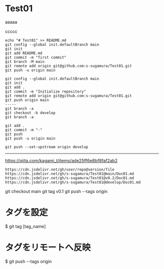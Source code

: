 # Test01

aaaaa

ccccc

```
echo "# Test01" >> README.md
git config --global init.defaultBranch main
git init
git add README.md
git commit -m "first commit"
git branch -M main
git remote add origin git@github.com:s-sugamura/Test01.git
git push -u origin main
```


```
git config --global init.defaultBranch main
git init
git add .
git commit -m "Initialize repository"
git remote add origin git@github.com:s-sugamura/Test01.git
git push origin main
-----
git branch -a
git checkout -b develop
git branch -a
```

```
git add .
git commit -m "-"
git push
git push -u origin main

git push --set-upstream origin develop
```

----------
https://qiita.com/kagami_t/items/ade25ff6e8bf8faf2ab2


```
https://cdn.jsdelivr.net/gh/user/repo@version/file
https://cdn.jsdelivr.net/gh/s-sugamura/Test01@main/Doc01.md
https://cdn.jsdelivr.net/gh/s-sugamura/Test01@v0.2/Doc01.md
https://cdn.jsdelivr.net/gh/s-sugamura/Test01@develop/Doc01.md
```
git checkout main
git tag v0.1
git push --tags origin


# タグを設定
$ git tag [tag_name]

# タグをリモートへ反映
$ git push --tags origin
